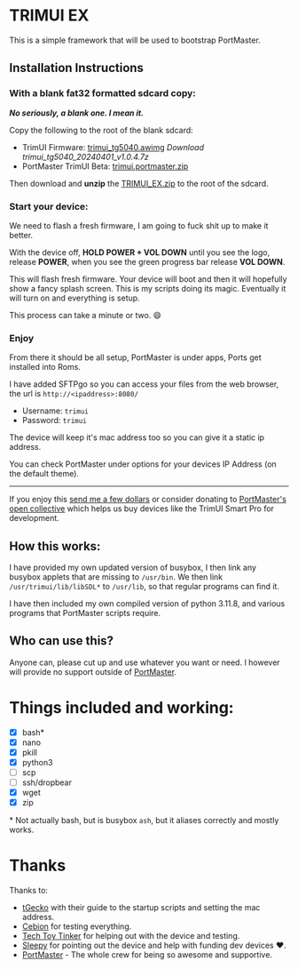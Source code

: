 # TRIMUI EX

This is a simple framework that will be used to bootstrap PortMaster.

## Installation Instructions

### With a blank fat32 formatted sdcard copy:

***No seriously, a blank one. I mean it.***

Copy the following to the root of the blank sdcard:

- TrimUI Firmware: [trimui_tg5040.awimg](https://github.com/trimui/firmware_smartpro/releases/tag/v1.0.4) _Download trimui_tg5040_20240401_v1.0.4.7z_
- PortMaster TrimUI Beta: [trimui.portmaster.zip](https://github.com/kloptops/TRIMUI_EX/releases/latest/download/trimui.portmaster.zip)

Then download and **unzip** the [TRIMUI_EX.zip](https://github.com/kloptops/TRIMUI_EX/releases/latest/download/TRIMUI_EX.zip) to the root of the sdcard.

### Start your device:

We need to flash a fresh firmware, I am going to fuck shit up to make it better.

With the device off, **HOLD POWER + VOL DOWN** until you see the logo, release **POWER**, when you see the green progress bar release **VOL DOWN**.

This will flash fresh firmware. Your device will boot and then it will hopefully show a fancy splash screen. This is my scripts doing its magic. Eventually it will turn on and everything is setup.

This process can take a minute or two. :smile:

### Enjoy

From there it should be all setup, PortMaster is under apps, Ports get installed into Roms.

I have added SFTPgo so you can access your files from the web browser, the url is `http://<ipaddress>:8080/`

- Username: `trimui`
- Password: `trimui`

The device will keep it's mac address too so you can give it a static ip address.

You can check PortMaster under options for your devices IP Address (on the default theme).

----

If you enjoy this [send me a few dollars](https://ko-fi.com/kloptops/) or consider donating to [PortMaster's open collective](https://opencollective.com/portmaster/) which helps us buy devices like the TrimUI Smart Pro for development.

## How this works:

I have provided my own updated version of busybox, I then link any busybox applets that are missing to `/usr/bin`. We then link `/usr/trimui/lib/libSDL*` to `/usr/lib`, so that regular programs can find it.

I have then included my own compiled version of python 3.11.8, and various programs that PortMaster scripts require.

## Who can use this?

Anyone can, please cut up and use whatever you want or need. I however will provide no support outside of [PortMaster](https://portmaster.games/).

# Things included and working:

- [x] bash\*
- [x] nano
- [x] pkill
- [x] python3
- [ ] scp
- [ ] ssh/dropbear
- [x] wget
- [x] zip

\* Not actually bash, but is busybox `ash`, but it aliases correctly and mostly works.

# Thanks

Thanks to:

- [tGecko](https://github.com/tGecko/TrimUI-Smart-Pro-resources?tab=readme-ov-file#startup-script) with their guide to the startup scripts and setting the mac address.
- [Cebion](https://github.com/cebion) for testing everything.
- [Tech Toy Tinker](https://techtoytinker.com) for helping out with the device and testing.
- [Sleepy](https://www.youtube.com/@S1eepy1) for pointing out the device and help with funding dev devices :heart:.
- [PortMaster](https://discord.gg/SbVcUM4qFp) - The whole crew for being so awesome and supportive.
